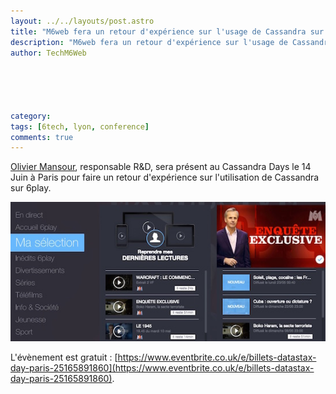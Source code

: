 ```yaml
---
layout: ../../layouts/post.astro
title: "M6web fera un retour d'expérience sur l'usage de Cassandra sur 6play le 14/06/2016"
description: "M6web fera un retour d'expérience sur l'usage de Cassandra sur 6play le 14/06/2016"
author: TechM6Web
     

  
  
  
category:
tags: [6tech, lyon, conference]
comments: true
---
```



[Olivier Mansour](https://twitter.com/omansour), responsable R&D, sera présent au Cassandra Days le 14 Juin à Paris pour faire un retour d'expérience sur l'utilisation de Cassandra sur 6play.

![capture d'écran 6play](../../../../images/posts/6play/ma_selection.jpg)

L'évènement est gratuit : [https://www.eventbrite.co.uk/e/billets-datastax-day-paris-25165891860](https://www.eventbrite.co.uk/e/billets-datastax-day-paris-25165891860). 


